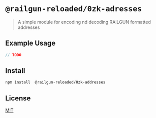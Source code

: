 # `@railgun-reloaded/0zk-adresses`

> A simple module for encoding nd decoding RAILGUN formatted addresses

## Example Usage

```ts
// TODO
```

## Install

```sh
npm install  @railgun-reloaded/0zk-addresses
```

## License

[MIT](LICENSE)
